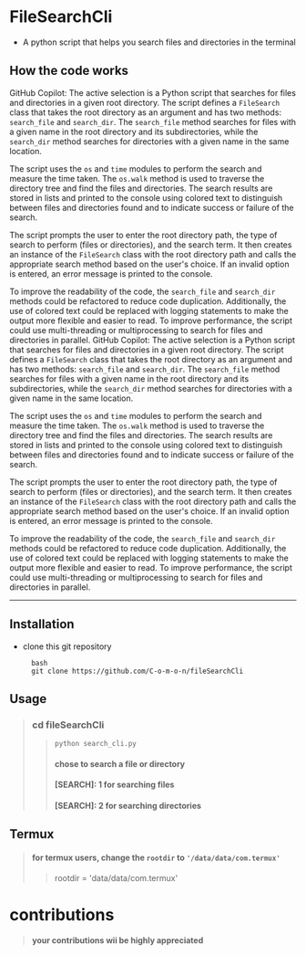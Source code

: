 # FileSearchCli
- A python script that helps you search files and directories in the terminal  


## How the code works 
GitHub Copilot: The active selection is a Python script that searches for files and directories in a given root directory. The script defines a `FileSearch` class that takes the root directory as an argument and has two methods: `search_file` and `search_dir`. The `search_file` method searches for files with a given name in the root directory and its subdirectories, while the `search_dir` method searches for directories with a given name in the same location. 

The script uses the `os` and `time` modules to perform the search and measure the time taken. The `os.walk` method is used to traverse the directory tree and find the files and directories. The search results are stored in lists and printed to the console using colored text to distinguish between files and directories found and to indicate success or failure of the search. 

The script prompts the user to enter the root directory path, the type of search to perform (files or directories), and the search term. It then creates an instance of the `FileSearch` class with the root directory path and calls the appropriate search method based on the user's choice. If an invalid option is entered, an error message is printed to the console. 

To improve the readability of the code, the `search_file` and `search_dir` methods could be refactored to reduce code duplication. Additionally, the use of colored text could be replaced with logging statements to make the output more flexible and easier to read. To improve performance, the script could use multi-threading or multiprocessing to search for files and directories in parallel.
GitHub Copilot: The active selection is a Python script that searches for files and directories in a given root directory. The script defines a `FileSearch` class that takes the root directory as an argument and has two methods: `search_file` and `search_dir`. The `search_file` method searches for files with a given name in the root directory and its subdirectories, while the `search_dir` method searches for directories with a given name in the same location. 

The script uses the `os` and `time` modules to perform the search and measure the time taken. The `os.walk` method is used to traverse the directory tree and find the files and directories. The search results are stored in lists and printed to the console using colored text to distinguish between files and directories found and to indicate success or failure of the search. 

The script prompts the user to enter the root directory path, the type of search to perform (files or directories), and the search term. It then creates an instance of the `FileSearch` class with the root directory path and calls the appropriate search method based on the user's choice. If an invalid option is entered, an error message is printed to the console. 

To improve the readability of the code, the `search_file` and `search_dir` methods could be refactored to reduce code duplication. Additionally, the use of colored text could be replaced with logging statements to make the output more flexible and easier to read. To improve performance, the script could use multi-threading or multiprocessing to search for files and directories in parallel.

---
## Installation

- clone this git repository

        bash
        git clone https://github.com/C-o-m-o-n/fileSearchCli


## Usage

> ### cd fileSearchCli
>> `python search_cli.py`
>> #### chose to search a file or directory
>> #### [SEARCH]: 1 for searching files
>>  #### [SEARCH]: 2 for searching directories


## Termux
> #### for termux users, change the `rootdir` to `'/data/data/com.termux'`
>>  rootdir = 'data/data/com.termux'  

# contributions
> #### your contributions wii be highly appreciated

